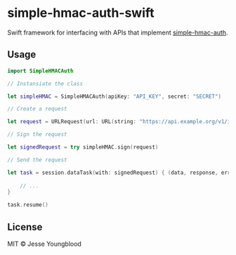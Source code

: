 #  simple-hmac-auth-swift

Swift framework for interfacing with APIs that implement [simple-hmac-auth](https://github.com/jessety/simple-hmac-auth).

## Usage

```swift
import SimpleHMACAuth

// Instansiate the class

let simpleHMAC = SimpleHMACAuth(apiKey: "API_KEY", secret: "SECRET")

// Create a request

let request = URLRequest(url: URL(string: "https://api.example.org/v1/items/")!)

// Sign the request

let signedRequest = try simpleHMAC.sign(request)

// Send the request

let task = session.dataTask(with: signedRequest) { (data, response, error) in
    
    // ...
}

task.resume()
```

## License

MIT © Jesse Youngblood
